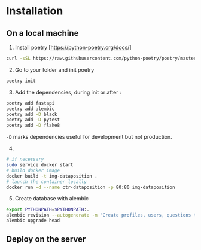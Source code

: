 # Installation

## On a local machine

1. Install poetry [https://python-poetry.org/docs/]
```sh
curl -sSL https://raw.githubusercontent.com/python-poetry/poetry/master/get-poetry.py | python -
```

2. Go to your folder and init poetry
```sh
poetry init
```

3. Add the dependencies, during init or after :
```sh
poetry add fastapi
poetry add alembic
poetry add -D black
poetry add -D pytest
poetry add -D flake8
```

`-D` marks dependencies useful for development but not production.

4. 

```sh
# if necessary
sudo service docker start
# build docker image
docker build -t img-dataposition .
# launch the container locally
docker run -d --name ctr-dataposition -p 80:80 img-dataposition
```

5. Create database with alembic

```sh
export PYTHONPATH=$PYTHONPATH:.
alembic revision --autogenerate -m "Create profiles, users, questions tables"
alembic upgrade head
```

## Deploy on the server